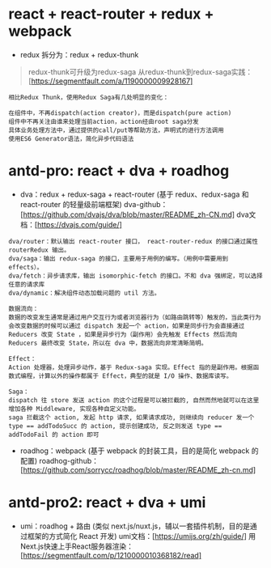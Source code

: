 # react + react-router + redux + webpack
* redux 拆分为：redux + redux-thunk

> redux-thunk可升级为redux-saga
从redux-thunk到redux-saga实践：[https://segmentfault.com/a/1190000009928167]
```
相比Redux Thunk，使用Redux Saga有几处明显的变化：

在组件中，不再dispatch(action creator)，而是dispatch(pure action)
组件中不再关注由谁来处理当前action，action经由root saga分发
具体业务处理方法中，通过提供的call/put等帮助方法，声明式的进行方法调用
使用ES6 Generator语法，简化异步代码语法
```


# antd-pro: react + dva + roadhog
* dva：redux + redux-saga + react-router  (基于 redux、redux-saga 和 react-router 的轻量级前端框架)
dva-github：[https://github.com/dvajs/dva/blob/master/README_zh-CN.md]
dva文档：[https://dvajs.com/guide/]
```
dva/router：默认输出 react-router 接口， react-router-redux 的接口通过属性 routerRedux 输出。
dva/saga：输出 redux-saga 的接口，主要用于用例的编写。（用例中需要用到 effects）。
dva/fetch：异步请求库，输出 isomorphic-fetch 的接口。不和 dva 强绑定，可以选择任意的请求库
dva/dynamic：解决组件动态加载问题的 util 方法。

数据流向：
数据的改变发生通常是通过用户交互行为或者浏览器行为（如路由跳转等）触发的，当此类行为会改变数据的时候可以通过 dispatch 发起一个 action，如果是同步行为会直接通过 Reducers 改变 State ，如果是异步行为（副作用）会先触发 Effects 然后流向 Reducers 最终改变 State，所以在 dva 中，数据流向非常清晰简明。

Effect： 
Action 处理器，处理异步动作，基于 Redux-saga 实现。Effect 指的是副作用。根据函数式编程，计算以外的操作都属于 Effect，典型的就是 I/O 操作、数据库读写。

Saga：
dispatch 往 store 发送 action 的这个过程是可以被拦截的, 自然而然地就可以在这里增加各种 Middleware, 实现各种自定义功能。
saga 拦截这个 action, 发起 http 请求, 如果请求成功, 则继续向 reducer 发一个 type == addTodoSucc 的 action, 提示创建成功, 反之则发送 type == addTodoFail 的 action 即可
```
* roadhog：webpack  (基于 webpack 的封装工具，目的是简化 webpack 的配置)
roadhog-github：[https://github.com/sorrycc/roadhog/blob/master/README_zh-cn.md]


# antd-pro2: react + dva + umi
* umi：roadhog + 路由  (类似 next.js/nuxt.js，辅以一套插件机制，目的是通过框架的方式简化 React 开发)
umi文档：[https://umijs.org/zh/guide/]
用Next.js快速上手React服务器渲染：[https://segmentfault.com/p/1210000010368182/read]
